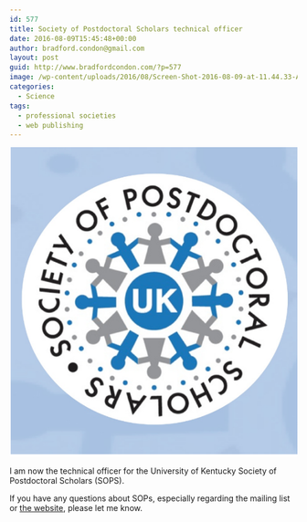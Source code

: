 ```yaml
---
id: 577
title: Society of Postdoctoral Scholars technical officer
date: 2016-08-09T15:45:48+00:00
author: bradford.condon@gmail.com
layout: post
guid: http://www.bradfordcondon.com/?p=577
image: /wp-content/uploads/2016/08/Screen-Shot-2016-08-09-at-11.44.33-AM.png
categories:
  - Science
tags:
  - professional societies
  - web publishing
---
```

<img class="size-full wp-image-578" src="/wp-content/uploads/2016/08/Screen-Shot-2016-08-09-at-11.44.33-AM.png" sizes="(max-width: 562px) 100vw, 562px" data-recalc-dims="1" />

I am now the technical officer for the University of Kentucky Society of Postdoctoral Scholars (SOPS).

If you have any questions about SOPs, especially regarding the mailing list or [the website](http://sops.as.uky.edu/), please let me know.

&nbsp;

&nbsp;